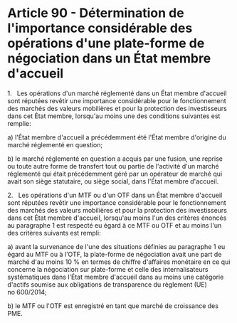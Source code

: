 # Article 90 - Détermination de l'importance considérable des opérations d'une plate-forme de négociation dans un État membre d'accueil


1.   Les opérations d'un marché réglementé dans un État membre d'accueil sont réputées revêtir une importance considérable pour le fonctionnement des marchés des valeurs mobilières et pour la protection des investisseurs dans cet État membre, lorsqu'au moins une des conditions suivantes est remplie:

a) l'État membre d'accueil a précédemment été l'État membre d'origine du marché réglementé en question;

b) le marché réglementé en question a acquis par une fusion, une reprise ou toute autre forme de transfert tout ou partie de l'activité d'un marché réglementé qui était précédemment géré par un opérateur de marché qui avait son siège statutaire, ou siège social, dans l'État membre d'accueil.

2.   Les opérations d'un MTF ou d'un OTF dans un État membre d'accueil sont réputées revêtir une importance considérable pour le fonctionnement des marchés des valeurs mobilières et pour la protection des investisseurs dans cet État membre d'accueil, lorsqu'au moins l'un des critères énoncés au paragraphe 1 est respecté eu égard à ce MTF ou OTF et au moins l'un des critères suivants est rempli:

a) avant la survenance de l'une des situations définies au paragraphe 1 eu égard au MTF ou à l'OTF, la plate-forme de négociation avait une part de marché d'au moins 10 % en termes de chiffre d'affaires monétaire en ce qui concerne la négociation sur plate-forme et celle des internalisateurs systématiques dans l'État membre d'accueil dans au moins une catégorie d'actifs soumise aux obligations de transparence du règlement (UE) no 600/2014;

b) le MTF ou l'OTF est enregistré en tant que marché de croissance des PME.
